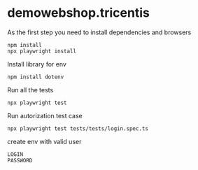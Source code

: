 # demowebshop.tricentis

As the first step you need to install dependencies and browsers

```npm
npm install
npx playwright install
```

Install library for env

```npm
npm install dotenv
```

Run all the tests

```npm
npx playwright test
```

Run autorization test case

```npm
npx playwright test tests/tests/login.spec.ts
```
create env with valid user 
```
LOGIN
PASSWORD
```